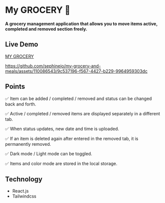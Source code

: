 # My GROCERY 🥦
**A grocery management application that allows you to move items active, completed and removed section freely.**

## Live Demo
[MY GROCERY](https://65a9c791afd6502a7effbc78--gentle-naiad-1e0524.netlify.app/)



https://github.com/sephinejo/my-grocery-and-meals/assets/110086543/9c537196-f567-4427-b229-9964959303dc



## Points
✅ Item can be added / completed / removed and status can be changed back and forth.

✅ Active / completed / removed items are displayed separately in a different tab.

✅ When status updates, new date and time is uploaded.

✅ If an item is deleted again after entered in the removed tab, it is permanently removed.

✅ Dark mode / Light mode can be toggled.

✅ Items and color mode are stored in the local storage.

## Technology
- React.js
- Tailwindcss

